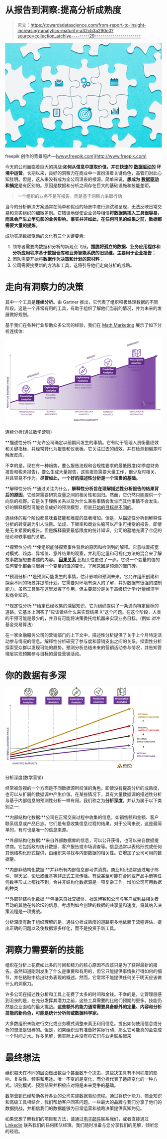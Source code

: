 # 从报告到洞察:提高分析成熟度

> 原文：<https://towardsdatascience.com/from-report-to-insight-increasing-analytics-maturity-a32cb3a290c0?source=collection_archive---------29----------------------->

![](img/944e43404351d1c510e158b50493c4e1.png)

freepik 创作的背景照片—[www.freepik.com](http://www.freepik.com)

今天的公司面临着巨大的挑战:**如何从信息中提取价值，并在快速的** [**数据驱动的**](https://medium.com/deepmarket/data-driven-marketing-what-it-is-and-how-it-supports-smarter-decisions-5520ecda92b6) **环境中运营**。长期以来，良好的洞察力在商业中一直扮演着关键角色，高管们对此心知肚明。但是，这从来没有成为全公司沮丧的根源。简单来说，**想成为** [**数据驱动**](https://medium.com/deepmarket/data-driven-marketing-what-it-is-and-how-it-supports-smarter-decisions-5520ecda92b6) **和搞定**是有区别的。原因是数据和分析之间存在巨大的基础设施和技能差距。

> 一个组织的业务不是写报告，而是基于洞察力采取行动

当今的分析解决方案通常在简单和假设的场景中进行测试和呈现，无法反映日常交易和真实组织的细微差别。它错误地促使企业领导相信**将数据集插入工具很容易，而且会产生立竿见影的业务影响。事实并非如此，在任何可见的结果之前，数据都需要大量的提炼。**

成功实施数据驱动的文化有三个关键要素:

1.  领导者需要向数据和分析的新观点飞跃。**摆脱将孤立的数据、业务应用程序和分析应用程序基于数据仓库和业务智能系统的旧思维，主要用于企业报告**；
2.  团队需要开始将**数据作为决策和计划的原材料**；
3.  公司需要接受新的方法和工具，这将引导他们走向分析的成熟。

# **走向有洞察力的决策**

其中一个工具是**连续分析**。由 Gartner 推出，它代表了组织积极处理数据的不同阶段。这是一个非常有用的工具，有助于组织了解他们当前的情况，并为未来的发展做好规划。

基于我们在各种行业帮助众多公司的经验，我们在 [Math Marketing](http://bit.ly/3c7KdcL) 展示了如下分析连续体:

![](img/47dc3d734b27489a72926e03fff7fd26.png)

连续分析(通过数学营销)

**描述性分析:**允许公司确定以前期间发生的事情。它有助于管理人员衡量绩效和关键指标，并经常转化为报告和仪表板。它关注过去的绩效，并在检测到偏差时触发反应。

不幸的是，现在有一种趋势，要么报告法规和合规性要求的最低限度(如季度财务报告和税务报告)，要么生成大量报告，这些报告需要大量工作，很少及时相关，并且容易不作为。**尽管如此，一个好的描述性分析是一个宝贵的基础。**

**解释性分析:**通过关注为什么，**解释性分析旨在理解描述性分析报告的结果背后的原因**。它经常需要研究变量之间的相关性和回归。然而，它仍然只能提供一个向后的视野。它是关于理解关系以及为什么某些事情会发生而其他事情不会发生。好的解释模型可能会变成好的预测模型，但是[开始的目标是不同的](https://www.theanalysisfactor.com/differences-in-model-building-explanatory-and-predictive-models/)。

连续体的每个阶段都意味着技能和难度的显著增加。但是，从描述性分析到解释性分析的转变最为引人注目。法规、下架率和商业头脑可以产生可接受的报告，即使是无关紧要的报告。但是解释需要最低限度的统计知识。公司的墓地充满了仓促的结论和轶事般的关联。

**探索性分析:**使组织能够探索事件背后的原因和检测到的解释。它意味着拓宽对模式、趋势、异常值、意外结果的观察，并利用定量和可视化方法的混合来了解故事数据想要讲述的内容。 [**因果关系**](/why-correlation-does-not-imply-causation-5b99790df07e) 比相关性更进了一步。它说一个变量的值的任何变化都会引起另一个变量的值的变化。了解原因是预测的敲门砖。

**预测分析:**是预测可能发生的事情，估计影响和预测未来。它允许组织创建和探索不同的场景并提前计划。它需要对环境有深入的了解，并对数据有很强的控制能力。虽然工具集在这里发挥了作用，但主要部分是关于高级统计学/计量经济学和商业知识。

**规定性分析:**给定已经收集的深层知识，它为组织提供了一条通向特定目标的道路。它基本上回答了“应该做些什么来实现结果 X”这个问题。在这个阶段，人类的干预可能是最少的，并且有可能将决策委托给机器来实现业务目标。(例如:对冲基金交易算法)

在一家金融服务公司的营销部门的上下文中，描述性分析提供了关于上个月特定活动参与情况的信息。解释性分析研究了参与度和营销支出之间的关系。探索性分析探索受众群以发现可能的趋势。预测分析总结未来的营销活动参与情况，并告知管理层实现预期参与目标的最佳营销活动。

# **你的数据有多深**

![](img/f5c230d4047182ce0e9080867a6c4ae5.png)

分析深度(数学营销)

经常被忽视的一个方面是不同数据源所扮演的角色。即使没有提高分析的成熟度，也可以从扩展的数据源中产生价值。在某些情况下，具有大量数据源的描述性分析与基于内部信息的预测性分析一样有用。我们称之为**分析深度**，并认为属于以下类别之一:

**内部结构化数据:**公司在正常交易过程中收集的信息，如销售额和金额、客户联系信息或产品日志。它们是有意收集信息过程的结果。对于公司来说，这是最简单的，有时也是唯一的信息来源。

**外部结构化数据:**来自外部数据库的信息，可以公开获得，也可以来自数据提供商。它包括政府统计数据、客户报告或市场调查等。信息通常以表格形式或任何其他结构化形式提供，由组织来寻找与内部数据的相关性。它增加了公司可用的数据量。

**内部非结构化数据:**并非所有内部信息都可供消费。商业知识通常通过电子邮件、聊天室、论坛或维基等非正式工具传播。有些甚至可能在合同或产品手册等任何数字形式上都找不到。合并非结构化数据源是一项复杂工作。增加公司可用数据的种类

**外部非结构化数据:**包括来自社交媒体、社区博客和公司与客户或利益相关者互动的其他在线论坛的信息。考虑到如今创建的数据的共享量和速度，将其纳入决策流程是一项挑战。

分析深度有助于组织理解的是，通往分析成熟度的道路更多地依赖于流程评估、提出正确的问题以及使数据源多样化，而不是投资于新工具。

# **洞察力需要新的技能**

组织在分析上花费如此多的时间和精力的核心原因不应该只是为了获得最新的报告。虽然知道刚刚发生了什么是重要和有用的，但它只能提供事情执行得如何的细节，并在粘贴中给出财务表现的概述。然而，它常常不能提供任何关于明天应该做什么的洞察力。

许多公司在描述性分析和工具上花费了太多的时间和金钱。不幸的是，让管理层感到沮丧的是，在充分发挥其潜力之前，这些工具需要的比他们预期的更多。技能仍然是企业面临的最大挑战。**这些额外的能力通常需要具备额外的定量、内容和分析技能的新角色，可能是统计分析师或数据科学家。**

大多数组织未能进行文化或业务模式调整来真正利用信息。提出如何使用信息或分析的想法是很棒的。但是，如果组织没有准备好实际行动，那么它可能真的会变成一个时间之水。许多见解，但实际上并没有将它们与业务联系起来

# **最终想法**

组织每天在不同的层面做出数百个甚至数千个决策，这些决策具有不同程度的影响、复杂性、频率和用途。唯一不变的是变化，而分析代表了适应变化的一种方式。识别模式、预测结果并积极应对将是未来竞争的基础。

[数学营销](http://bit.ly/3c7KdcL)已经帮助各行各业的公司实施数据驱动流程。通过将统计能力、商业知识和高级工具相结合，我们帮助客户回答问题。一些最大的品牌与我们分享了他们的数据挑战，并相信我们的数据能够为日常运营和战略决策提供真知灼见。

如果您想了解我们的项目和方法，请通过[电子邮件](http://bit.ly/3c7KdcL)联系我们，或者直接通过 [Linkedin](https://www.linkedin.com/in/psmagalhaes/) 联系我们的任何团队经理。我们随时准备与您分享我们的见解，倾听您的经验。